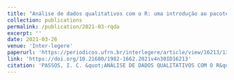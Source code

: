 ```yaml
---
title: "Análise de dados qualitativos com o R: uma introdução ao pacote RQDA"
collection: publications
permalink: /publication/2021-03-rqda
excerpt: ''
date: 2021-03-26
venue: 'Inter-legere'
paperurl: 'https://periodicos.ufrn.br/interlegere/article/view/16213/13916'
link: 'https://doi.org/10.21680/1982-1662.2021v4n30ID16213'
citation: 'PASSOS, I. C. &quot;ANÁLISE DE DADOS QUALITATIVOS COM O R&quot;. <i>Revista Inter-Legere</i>, v. 4, n. 30, p. c16213, 26 mar. 2021.' 
---
```

